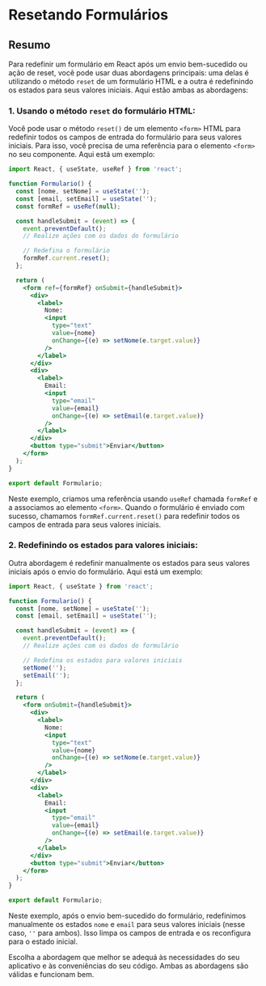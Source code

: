 # Resetando Formulários

## Resumo

Para redefinir um formulário em React após um envio bem-sucedido ou ação de reset, você pode usar duas abordagens principais: uma delas é utilizando o método `reset` de um formulário HTML e a outra é redefinindo os estados para seus valores iniciais. Aqui estão ambas as abordagens:

### 1. Usando o método `reset` do formulário HTML:

Você pode usar o método `reset()` de um elemento `<form>` HTML para redefinir todos os campos de entrada do formulário para seus valores iniciais. Para isso, você precisa de uma referência para o elemento `<form>` no seu componente. Aqui está um exemplo:

```jsx
import React, { useState, useRef } from 'react';

function Formulario() {
  const [nome, setNome] = useState('');
  const [email, setEmail] = useState('');
  const formRef = useRef(null);

  const handleSubmit = (event) => {
    event.preventDefault();
    // Realize ações com os dados do formulário

    // Redefina o formulário
    formRef.current.reset();
  };

  return (
    <form ref={formRef} onSubmit={handleSubmit}>
      <div>
        <label>
          Nome:
          <input
            type="text"
            value={nome}
            onChange={(e) => setNome(e.target.value)}
          />
        </label>
      </div>
      <div>
        <label>
          Email:
          <input
            type="email"
            value={email}
            onChange={(e) => setEmail(e.target.value)}
          />
        </label>
      </div>
      <button type="submit">Enviar</button>
    </form>
  );
}

export default Formulario;
```

Neste exemplo, criamos uma referência usando `useRef` chamada `formRef` e a associamos ao elemento `<form>`. Quando o formulário é enviado com sucesso, chamamos `formRef.current.reset()` para redefinir todos os campos de entrada para seus valores iniciais.

### 2. Redefinindo os estados para valores iniciais:

Outra abordagem é redefinir manualmente os estados para seus valores iniciais após o envio do formulário. Aqui está um exemplo:

```jsx
import React, { useState } from 'react';

function Formulario() {
  const [nome, setNome] = useState('');
  const [email, setEmail] = useState('');

  const handleSubmit = (event) => {
    event.preventDefault();
    // Realize ações com os dados do formulário

    // Redefina os estados para valores iniciais
    setNome('');
    setEmail('');
  };

  return (
    <form onSubmit={handleSubmit}>
      <div>
        <label>
          Nome:
          <input
            type="text"
            value={nome}
            onChange={(e) => setNome(e.target.value)}
          />
        </label>
      </div>
      <div>
        <label>
          Email:
          <input
            type="email"
            value={email}
            onChange={(e) => setEmail(e.target.value)}
          />
        </label>
      </div>
      <button type="submit">Enviar</button>
    </form>
  );
}

export default Formulario;
```

Neste exemplo, após o envio bem-sucedido do formulário, redefinimos manualmente os estados `nome` e `email` para seus valores iniciais (nesse caso, `''` para ambos). Isso limpa os campos de entrada e os reconfigura para o estado inicial.

Escolha a abordagem que melhor se adequá às necessidades do seu aplicativo e às conveniências do seu código. Ambas as abordagens são válidas e funcionam bem.



